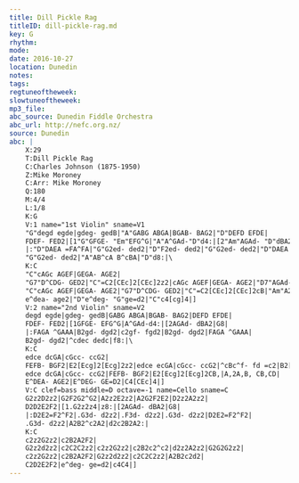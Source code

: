 ```yaml
---
title: Dill Pickle Rag
titleID: dill-pickle-rag.md
key: G
rhythm: 
mode:
date: 2016-10-27
location: Dunedin
notes:
tags:
regtuneoftheweek:
slowtuneoftheweek:
mp3_file:
abc_source: Dunedin Fiddle Orchestra
abc_url: http://nefc.org.nz/
source: Dunedin
abc: |
    X:29
    T:Dill Pickle Rag
    C:Charles Johnson (1875-1950)
    Z:Mike Moroney
    C:Arr: Mike Moroney
    Q:180
    M:4/4
    L:1/8
    K:G
    V:1 name="1st Violin" sname=V1
    "G"degd egde|gdeg- gedB|"A"GABG ABGA|BGAB- BAG2|"D"DEFD EFDE|
    FDEF- FED2|[1"G"GFGE- "Em"EFG^G|"A"A^GAd-"D"d4:|[2"Am"AGAd- "D"dBA2|"G"G8|
    |:"D"DAEA =FA^FA|"G"G2ed- ded2|"D"F2ed- ded2|"G"G2ed- ded2|"D"DAEA =FA^FA|
    "G"G2ed- ded2|"A"AB^cA B^cBA|"D"d8:|\
    K:C
    "C"cAGc AGEF|GEGA- AGE2|
    "G7"D^CDG- GED2|"C"=C2[CEc]2[CEc]2z2|cAGc AGEF|GEGA- AGE2|"D7"AGAd- dBA2|"G"G2[GBg]2[GBg]2z2|
    "C"cAGc AGEF|GEGA- AGE2|"G7"D^CDG- GED2|"C"=C2[CEc]2[CEc]2cB|"Am"A2AB cBcd|
    e^dea- age2|"D"e^deg- "G"ge=d2|"C"c4[cg]4|]
    V:2 name="2nd Violin" sname=V2
    degd egde|gdeg- gedB|GABG ABGA|BGAB- BAG2|DEFD EFDE|
    FDEF- FED2|[1GFGE- EFG^G|A^GAd-d4:|[2AGAd- dBA2|G8|
    |:FAGA ^GAAA|B2gd- dgd2|c2gf- fgd2|B2gd- dgd2|FAGA ^GAAA|
    B2gd- dgd2|^cdec dedc|f8:|\
    K:C
    edce dcGA|cGcc- ccG2|
    FEFB- BGF2|E2[Ecg]2[Ecg]2z2|edce ecGA|cGcc- ccG2|^cBc^f- fd =c2|B2[dg]2[dg]2z2|
    edce dcGA|cGcc- ccG2|FEFB- BGF2|E2[Ecg]2[Ecg]2CB,|A,2A,B, CB,CD|
    E^DEA- AGE2|E^DEG- GE=D2|C4[CEc]4|]
    V:C clef=bass middle=D octave=-1 name=Cello sname=C
    G2z2D2z2|G2F2G2^G2|A2z2E2z2|A2G2F2E2|D2z2A2z2|
    D2D2E2F2|[1.G2z2z4|z8:|[2AGAd- dBA2|G8|
    |:D2E2=F2^F2|.G3d- d2z2|.F3d- d2z2|.G3d- d2z2|D2E2=F2^F2|
    .G3d- d2z2|A2B2^c2A2|d2c2B2A2:|
    K:C
    c2z2G2z2|c2B2A2F2|
    G2z2d2z2|c2C2C2z2|c2z2G2z2|c2B2c2^c2|d2z2A2z2|G2G2G2z2|
    c2z2G2z2|c2B2A2F2|G2z2d2z2|c2C2C2z2|A2B2c2d2|
    C2D2E2F2|e^deg- ge=d2|c4C4|]
---
```

